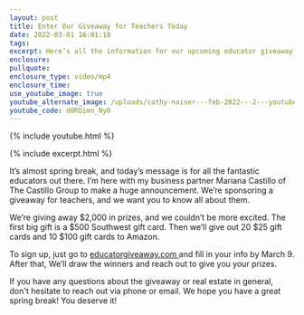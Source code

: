 ```yaml
---
layout: post
title: Enter Our Giveaway for Teachers Today
date: 2022-03-01 16:01:18
tags:
excerpt: Here’s all the information for our upcoming educator giveaway.
enclosure:
pullquote:
enclosure_type: video/mp4
enclosure_time:
use_youtube_image: true
youtube_alternate_image: /uploads/cathy-naiser---feb-2022---2---youtube.jpeg
youtube_code: d0RDimn_Ny0
---
```

{% include youtube.html %}

{% include excerpt.html %}

It’s almost spring break, and today’s message is for all the fantastic educators out there. I’m here with my business partner Mariana Castillo of The Castillo Group to make a huge announcement. We’re sponsoring a giveaway for teachers, and we want you to know all about them.

We’re giving away $2,000 in prizes, and we couldn’t be more excited. The first big gift is a $500 Southwest gift card. Then we’ll give out 20 $25 gift cards and 10 $100 gift cards to Amazon.

To sign up, just go to <u><a target="_blank" rel="noopener" href="http://educatorgiveaway.com">educatorgiveaway.com</a> </u>and fill in your info by March 9. After that, We’ll draw the winners and reach out to give you your prizes.

If you have any questions about the giveaway or real estate in general, don't hesitate to reach out via phone or email. We hope you have a great spring break\! You deserve it\!

